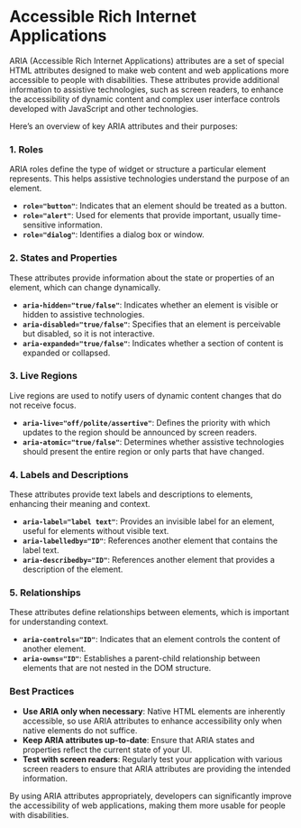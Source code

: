 # Accessible Rich Internet Applications

ARIA (Accessible Rich Internet Applications) attributes are a set of special HTML attributes designed to make web content and web applications more accessible to people with disabilities. These attributes provide additional information to assistive technologies, such as screen readers, to enhance the accessibility of dynamic content and complex user interface controls developed with JavaScript and other technologies.

Here’s an overview of key ARIA attributes and their purposes:

### 1. **Roles**

ARIA roles define the type of widget or structure a particular element represents. This helps assistive technologies 
understand the purpose of an element.

- **`role="button"`**: Indicates that an element should be treated as a button.
- **`role="alert"`**: Used for elements that provide important, usually time-sensitive information.
- **`role="dialog"`**: Identifies a dialog box or window.

### 2. **States and Properties**

These attributes provide information about the state or properties of an element, which can change dynamically.

- **`aria-hidden="true/false"`**: Indicates whether an element is visible or hidden to assistive technologies.
- **`aria-disabled="true/false"`**: Specifies that an element is perceivable but disabled, so it is not interactive.
- **`aria-expanded="true/false"`**: Indicates whether a section of content is expanded or collapsed.

### 3. **Live Regions**

Live regions are used to notify users of dynamic content changes that do not receive focus.

- **`aria-live="off/polite/assertive"`**: Defines the priority with which updates to the region should be announced by screen readers.
- **`aria-atomic="true/false"`**: Determines whether assistive technologies should present the entire region or only parts that have changed.

### 4. **Labels and Descriptions**

These attributes provide text labels and descriptions to elements, enhancing their meaning and context.

- **`aria-label="label text"`**: Provides an invisible label for an element, useful for elements without visible text.
- **`aria-labelledby="ID"`**: References another element that contains the label text.
- **`aria-describedby="ID"`**: References another element that provides a description of the element.

### 5. **Relationships**

These attributes define relationships between elements, which is important for understanding context.

- **`aria-controls="ID"`**: Indicates that an element controls the content of another element.
- **`aria-owns="ID"`**: Establishes a parent-child relationship between elements that are not nested in the DOM structure.

### Best Practices

- **Use ARIA only when necessary**: Native HTML elements are inherently accessible, so use ARIA attributes to enhance accessibility only when native elements do not suffice.
- **Keep ARIA attributes up-to-date**: Ensure that ARIA states and properties reflect the current state of your UI.
- **Test with screen readers**: Regularly test your application with various screen readers to ensure that ARIA attributes are providing the intended information.

By using ARIA attributes appropriately, developers can significantly improve the accessibility of web applications, making them more usable for people with disabilities.
